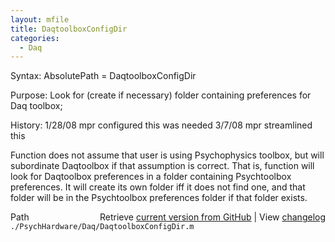 ```yaml
---
layout: mfile
title: DaqtoolboxConfigDir
categories:
  - Daq
---
```


Syntax: AbsolutePath = DaqtoolboxConfigDir

Purpose: Look for \(create if necessary\) folder containing preferences for Daq
         toolbox;

History: 1/28/08  mpr configured this was needed
         3/7/08   mpr streamlined this

Function does not assume that user is using Psychophysics toolbox, but will
subordinate Daqtoolbox if that assumption is correct.  That is, function will
look for Daqtoolbox preferences in a folder containing Psychtoolbox
preferences.  It will create its own folder iff it does not find one, and that
folder will be in the Psychtoolbox preferences folder if that folder exists.


<div class="code_header" style="text-align:right;">
  <span style="float:left;">Path&nbsp;&nbsp;</span> <span class="counter">Retrieve <a href=
  "https://raw.github.com/Psychtoolbox-3/Psychtoolbox-3/beta/./PsychHardware/Daq/DaqtoolboxConfigDir.m">current version from GitHub</a> | View <a href=
  "https://github.com/Psychtoolbox-3/Psychtoolbox-3/commits/beta/./PsychHardware/Daq/DaqtoolboxConfigDir.m">changelog</a></span>
</div>
<div class="code">
  <code>./PsychHardware/Daq/DaqtoolboxConfigDir.m</code>
</div>
